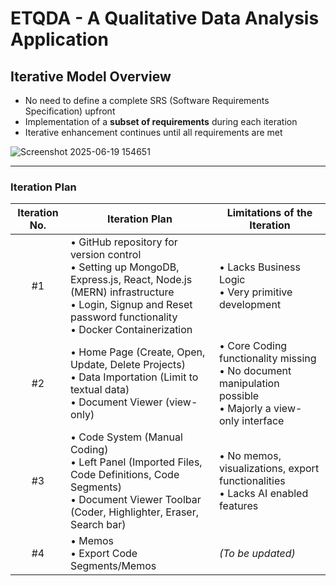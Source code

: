 # ETQDA - A Qualitative Data Analysis Application

## Iterative Model Overview

- No need to define a complete SRS (Software Requirements Specification) upfront  
- Implementation of a **subset of requirements** during each iteration  
- Iterative enhancement continues until all requirements are met

![Screenshot 2025-06-19 154651](https://github.com/user-attachments/assets/d593a518-2e99-4485-b7c0-7bc7befa2eda)

---

### Iteration Plan 

| Iteration No. | Iteration Plan                                                                                                               | Limitations of the Iteration                           |
|:---------------:|-------------------------------------------------------------------------------------------------------------------------------|--------------------------------------------------------|
| #1            | • GitHub repository for version control <br> • Setting up MongoDB, Express.js, React, Node.js (MERN) infrastructure  <br> • Login, Signup and Reset password functionality <br> • Docker Containerization | • Lacks Business Logic <br> • Very primitive development |
| #2            | •	Home Page (Create, Open, Update, Delete Projects) <br> •	Data Importation (Limit to textual data) <br> •	Document Viewer (view-only) | • Core Coding functionality missing <br> •	No document manipulation possible <br> • Majorly a view-only interface |
| #3            | •	Code System (Manual Coding) <br> •	Left Panel (Imported Files, Code Definitions, Code Segments) <br> •	Document Viewer Toolbar (Coder, Highlighter, Eraser, Search bar) <br> | •	No memos, visualizations, export functionalities <br> •	Lacks AI enabled features |
| #4            | •	Memos <br> •	Export Code Segments/Memos | *(To be updated)* |

